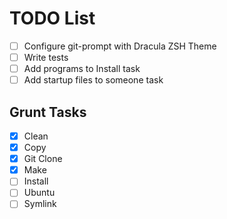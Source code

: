 # TODO List

- [ ] Configure git-prompt with Dracula ZSH Theme
- [ ] Write tests
- [ ] Add programs to Install task
- [ ] Add startup files to someone task

## Grunt Tasks
- [x] Clean
- [x] Copy
- [x] Git Clone
- [x] Make
- [ ] Install
- [ ] Ubuntu
- [ ] Symlink
